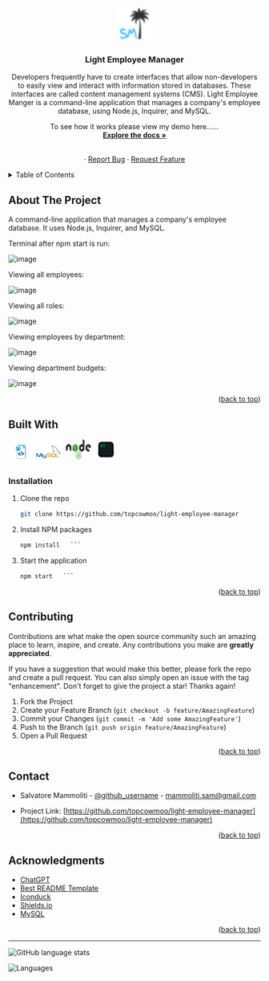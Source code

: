 <br />
<div align="center">
  <a href="https://github.com/topcowmoo/light-employee-manager">
    <img src="./assets/SMfavicon-32x32.png" alt="Logo" width="70" height="70">
  </a>

<h3 align="center">Light Employee Manager</h3>

  <p align="center">
   Developers frequently have to create interfaces that allow non-developers to easily view and interact with information stored in databases. These interfaces are called content management systems (CMS). Light Employee Manger is a command-line application that manages a company's employee database, using Node.js, Inquirer, and MySQL.

To see how it works please view my demo here......
<br />
<a href="https://github.com/topcowmoo/light-employee-manager"><strong>Explore the docs »</strong></a>
<br />
<br />

<!-- <a href="https://pacific-basin-11264-4d339f96ea1b.herokuapp.com/">Link to Deployed app on Heroku</a> -->

·
<a href="https://github.com/topcowmoo/light-employee-manager/issues">Report Bug</a>
·
<a href="https://github.com/topcowmoo/light-employee-manager/issues">Request Feature</a>

  </p>
</div>

<!-- TABLE OF CONTENTS -->
<details>
  <summary>Table of Contents</summary>
  <ol>
    <li>
      <a href="#about-the-project">About The Project</a>
      <ul>
        <li><a href="#built-with">Built With</a></li>
      </ul>
    </li>
        <li><a href="#installation">Installation</a></li>
      </ul>
    </li>
    <li><a href="#contributing">Contributing</a></li>
    <li><a href="#contact">Contact</a></li>
    <li><a href="#acknowledgments">Acknowledgments</a></li>
  </ol>
</details>

<!-- ABOUT THE PROJECT -->

## About The Project
<a name="about-the-project"></a>
A command-line application that manages a company's employee database. It uses Node.js, Inquirer, and MySQL.

Terminal after npm start is run:

![image](https://github.com/topcowmoo/light-employee-manager/assets/149528212/a061e4be-fb34-4178-a17e-d31cd4d52b3f)

Viewing all employees:

![image](https://github.com/topcowmoo/light-employee-manager/assets/149528212/1eb0d095-2e65-4e54-8933-81318e078f51)

Viewing all roles:

![image](https://github.com/topcowmoo/light-employee-manager/assets/149528212/66f945da-a729-4285-9ac7-78485a51de98)

Viewing employees by department:

![image](https://github.com/topcowmoo/light-employee-manager/assets/149528212/36cec9f5-70ca-404e-b017-0a5187feeb68)

Viewing department budgets:

![image](https://github.com/topcowmoo/light-employee-manager/assets/149528212/8d94a0b8-372b-4e02-a17d-695e65abca87)

<p align="right">(<a href="#readme-top">back to top</a>)</p>

## Built With
<a name="built-with"></a>
<div style="display: flex; justify-content: flex-start;">
  <img src="./assets/javascript.png" alt="Alt text" width="50" height="50" style="margin-right: 5px;">
  <img src="./assets/mysql-original-wordmark.png" alt="Alt text" width="50" height="50" style="margin-right: 10px;">
  <img src="./assets/nodejs.png" alt="Alt text" width="50" height="40" style="margin-right: 10px;">
  <img src="./assets/iterm2.png" alt="Alt text" width="40" height="40;">
</div>

### Installation
<a name="installation"></a>
1. Clone the repo
   ```sh
   git clone https://github.com/topcowmoo/light-employee-manager
   ```
2. Install NPM packages
   ````sh
   npm install   ```
   ````
3. Start the application
   ````sh
   npm start   ```
   ````

<p align="right">(<a href="#readme-top">back to top</a>)</p>

<!-- CONTRIBUTING -->

## Contributing
<a name="contributing"></a>
Contributions are what make the open source community such an amazing place to learn, inspire, and create. Any contributions you make are **greatly appreciated**.

If you have a suggestion that would make this better, please fork the repo and create a pull request. You can also simply open an issue with the tag "enhancement".
Don't forget to give the project a star! Thanks again!

1. Fork the Project
2. Create your Feature Branch (`git checkout -b feature/AmazingFeature`)
3. Commit your Changes (`git commit -m 'Add some AmazingFeature'`)
4. Push to the Branch (`git push origin feature/AmazingFeature`)
5. Open a Pull Request

<p align="right">(<a href="#readme-top">back to top</a>)</p>

<!-- CONTACT -->

## Contact
<a name="contact"></a>
- Salvatore Mammoliti - [@github_username](https://github.com/topcowmoo) - mammoliti.sam@gmail.com

- Project Link: [https://github.com/topcowmoo/light-employee-manager](https://github.com/topcowmoo/light-employee-manager)

<p align="right">(<a href="#readme-top">back to top</a>)</p>

<!-- ACKNOWLEDGMENTS -->

## Acknowledgments
<a name="acknowledgments"></a>
- [ChatGPT](https://chat.openai.com/)
- [Best README Template](https://github.com/othneildrew/Best-README-Template)
- [Iconduck](https://iconduck.com/)
- [Shields.io](https://shields.io/)
- [MySQL](https://dev.mysql.com/)

<p align="right">(<a href="#readme-top">back to top</a>)</p>

---

![GitHub language stats](https://img.shields.io/github/languages/top/topcowmoo/light-employee-manager)

![Languages](https://img.shields.io/github/languages/count/topcowmoo/light-employee-manager)
